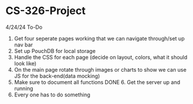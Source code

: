 # CS-326-Project
4/24/24
To-Do
1. Get four seperate pages working that we can navigate through/set up nav bar
2. Set up PouchDB for local storage
3. Handle the CSS for each page (decide on layout, colors, what it should look like)
4. On the main page rotate through images or charts to show we can use JS for the back-end(data mocking)
5. Make sure to document all functions
DONE 6. Get the server up and running 
7. Every one has to do something

